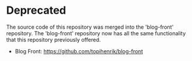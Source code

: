# Deprecated
The source code of this repository was merged into the 'blog-front' repository. The 'blog-front' repository now has all the same functionality that this repository previously offered.

* Blog Front: https://github.com/topihenrik/blog-front
